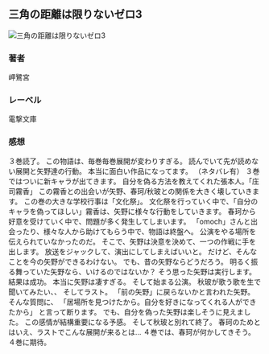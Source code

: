 ## 三角の距離は限りないゼロ3
![三角の距離は限りないゼロ3](https://cdn.discordapp.com/attachments/1211570779934695494/1217742180207038525/12mIWtRda2GlzRptvlwB8-HuUvGIkVEvVlRTnqUCQecBGmBKahZiP_A8uhgMDUQ.png?ex=660521c8&is=65f2acc8&hm=03705baa8da199515dd420382ea61f8aa5c0a9994677f4a90d6aec565458342c&)
### 著者
岬鷺宮
### レーベル
電撃文庫
### 感想
３巻読了。
この物語は、毎巻毎巻展開が変わりすぎる。
読んでいて先が読めない展開と矢野達の行動。
本当に面白い作品になってます。
（ネタバレ有）
３巻ではついに新キャラが出てきます。
自分を偽る方法を教えてくれた張本人。「庄司霧香」
この霧香との出会いが矢野、春珂/秋玻との関係を大きく壊していきます。
この巻の大きな学校行事は「文化祭」。
文化祭を行っていく中で、「自分のキャラを偽ってほしい」霧香は、矢野に様々な行動をしていきます。
春珂から好意を受けていく中で、問題が多く発生してしまいます。
「omoch」さんと出会ったり、様々な人から助けてもらう中で、物語は終盤へ。
公演をやる場所を伝えられていなかったのだ。
そこで、矢野は決意を決めて、一つの作戦に手を出します。
放送をジャックして、演出にしてしまえばいいと。
だけど、そんなことを今の矢野ができるわけない。
でも、昔の矢野ならどうだろう。
明るく振る舞っていた矢野なら、いけるのではないか？
そう思った矢野は実行します。
結果は成功。
本当に矢野は凄すぎる。
そして始まる公演。
秋玻が歌う歌を生で聞いてみたい、、
そしてラスト。
「前の矢野」に戻らないかと言われた矢野。
そんな質問に、
「居場所を見つけたから。自分を好きになってくれる人ができたから」
と言って断ります。
でも、自分を偽った矢野は楽しそうに見えました。
この感情が結構重要になる予感。
そして秋玻と別れて終了。
春珂のためとはいえ、ラストでこんな展開が来るとは…
４巻では、春珂が何かしてきそう。
４巻に期待。